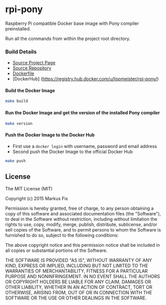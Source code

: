 # rpi-pony

Raspberry Pi compatible Docker base image with Pony compiler preinstalled.

Run all the commands from within the project root directory.

### Build Details
- [Source Project Page](https://github.com/lispmeister)
- [Source Repository](https://github.com/lispmeister/rpi-pony)
- [Dockerfile](https://github.com/lispmeister/rpi-pony/blob/master/Dockerfile)
- [DockerHub] (https://registry.hub.docker.com/u/lispmeister/rpi-pony/)


#### Build the Docker Image
```bash
make build
```

#### Run the Docker Image and get the version of the installed Pony compiler
```bash
make version
```

#### Push the Docker Image to the Docker Hub
* First use a `docker login` with username, password and email address
* Second push the Docker Image to the official Docker Hub

```bash
make push
```

## License

The MIT License (MIT)

Copyright (c) 2015 Markus Fix

Permission is hereby granted, free of charge, to any person obtaining a copy
of this software and associated documentation files (the "Software"), to deal
in the Software without restriction, including without limitation the rights
to use, copy, modify, merge, publish, distribute, sublicense, and/or sell
copies of the Software, and to permit persons to whom the Software is
furnished to do so, subject to the following conditions:

The above copyright notice and this permission notice shall be included in all
copies or substantial portions of the Software.

THE SOFTWARE IS PROVIDED "AS IS", WITHOUT WARRANTY OF ANY KIND, EXPRESS OR
IMPLIED, INCLUDING BUT NOT LIMITED TO THE WARRANTIES OF MERCHANTABILITY,
FITNESS FOR A PARTICULAR PURPOSE AND NONINFRINGEMENT. IN NO EVENT SHALL THE
AUTHORS OR COPYRIGHT HOLDERS BE LIABLE FOR ANY CLAIM, DAMAGES OR OTHER
LIABILITY, WHETHER IN AN ACTION OF CONTRACT, TORT OR OTHERWISE, ARISING FROM,
OUT OF OR IN CONNECTION WITH THE SOFTWARE OR THE USE OR OTHER DEALINGS IN THE
SOFTWARE.

